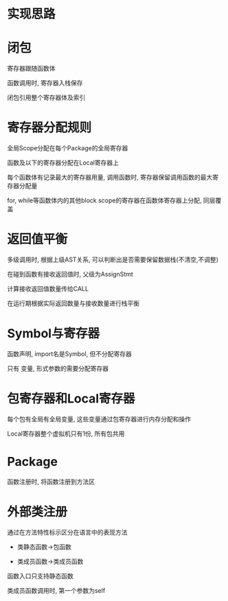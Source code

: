 # 实现思路

# 闭包
寄存器跟随函数体

函数调用时, 寄存器入栈保存

闭包引用整个寄存器体及索引


# 寄存器分配规则
全局Scope分配在每个Package的全局寄存器

函数及以下的寄存器分配在Local寄存器上

每个函数体有记录最大的寄存器用量, 调用函数时, 寄存器保留调用函数的最大寄存器分配量

for, while等函数体内的其他block scope的寄存器在函数体寄存器上分配, 同层覆盖

# 返回值平衡

多级调用时, 根据上级AST关系, 可以判断出是否需要保留数据栈(不清空,不调整)

在碰到函数有接收返回值时, 父级为AssignStmt

计算接收返回值数量传给CALL

在运行期根据实际返回数量与接收数量进行栈平衡

# Symbol与寄存器

函数声明, import名是Symbol, 但不分配寄存器

只有 变量, 形式参数的需要分配寄存器


# 包寄存器和Local寄存器

每个包有全局有全局变量, 这些变量通过包寄存器进行内存分配和操作

Local寄存器整个虚拟机只有1份, 所有包共用

# Package

函数注册时, 将函数注册到方法区

# 外部类注册

通过在方法特性标示区分在语言中的表现方法

- 类静态函数->包函数

- 类成员函数->类成员函数

函数入口只支持静态函数

类成员函数调用时, 第一个参数为self

